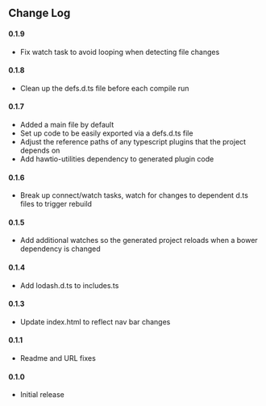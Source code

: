 ## Change Log

#### 0.1.9
* Fix watch task to avoid looping when detecting file changes

#### 0.1.8
* Clean up the defs.d.ts file before each compile run

#### 0.1.7
* Added a main file by default
* Set up code to be easily exported via a defs.d.ts file
* Adjust the reference paths of any typescript plugins that the project depends on
* Add hawtio-utilities dependency to generated plugin code

#### 0.1.6
* Break up connect/watch tasks, watch for changes to dependent d.ts files to trigger rebuild

#### 0.1.5
* Add additional watches so the generated project reloads when a bower dependency is changed

#### 0.1.4
* Add lodash.d.ts to includes.ts

#### 0.1.3
* Update index.html to reflect nav bar changes

#### 0.1.1
* Readme and URL fixes

#### 0.1.0
* Initial release
